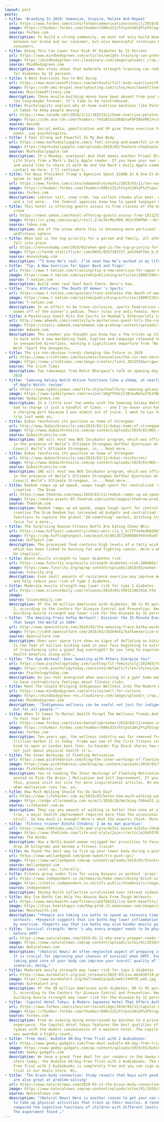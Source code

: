 ```yaml
---
layout: post
posts:
- title: 'Branding In 2019: Humanize, Inspire, Relate And Repeat'
  url: https://www.forbes.com/sites/forbescommunicationscouncil/2019/03/11/branding-in-2019-humanize-inspire-relate-and-repeat/
  image: https://thumbor.forbes.com/thumbor/600x315/https%3A%2F%2Fblogs-images.forbes.com%2Fforbescommunicationscouncil%2Ffiles%2F2019%2F03%2Fcanva-photo-editor-12-500x500.png
  source: Forbes.com
  description: To build a strong community, we must not only build meaningful relationships
    between our brand and our consumer, but also meaningful relations between our
    consumers.
- title: Doing This Can Lower Your Risk Of Diabetes By 32 Percent
  url: https://www.mindbodygreen.com/articles/weight-training-can-prevent-diabetes-study-shows
  image: https://mindbodygreen-res.cloudinary.com/image/upload/c_crop,x_0,y_117,w_1500,h_843/c_fill,w_720,h_378,g_auto,q_85,fl_lossy,f_jpg/org/wnag102t0jt4uhmtz.jpg
  source: Mindbodygreen.com
  description: New study shows that moderate strength training can reduce your risk
    for diabetes by 32 percent.
- title: 9 Best Exercises You're Not Doing
  url: https://www.muscleandfitness.com/workouts/full-body-exercises/9-best-exercises-youre-not-doing
  image: https://cdn-ami-drupal.heartyhosting.com/sites/muscleandfitness.com/files/media/1109-seated-reverse-grip-overhead-triceps-extension.jpg
  source: Muscleandfitness.com
  description: These muscle-building moves have been absent from your workouts for
    too long—maybe forever. It’s time to be reintroduced.
- title: Psychologists explain why at-home exercise machines like Peloton have what
    it takes to keep people moving
  url: https://www.recode.net/2019/3/11/18251511/home-exercise-peloton-social-gamification-vr
  image: https://cdn.vox-cdn.com/thumbor/-f4SuB1S1cO6QUswF0F5K6eRK1Y=/0x358:5000x2976/fit-in/1200x630/cdn.vox-cdn.com/uploads/chorus_asset/file/15945609/1087882850.jpg.jpg
  source: Recode
  description: Social media, gamification and VR give these exercise tools more staying
    power, say psychologists.
- title: I Feel Strong and Powerful In My Own Body
  url: https://www.marksdailyapple.com/i-feel-strong-and-powerful-in-my-own-body/
  image: https://marksdailyapple.com/uploads/2019/03/feature-stephanie.jpg
  source: Marksdailyapple.com
  description: It's Monday, everyone! And that means another Primal Blueprint Real
    Life Story from a Mark's Daily Apple reader. If you have your own success story
    and would like to share it with me and the Mark's Daily Apple community please
    contact me here. I'll continue t…
- title: Ten Ways President Trump's Agencies Spent $100B In A Use-It-Or-Lose-It Shopping
    Spree In Sept 2018
  url: https://www.forbes.com/sites/adamandrzejewski/2019/03/11/ten-ways-president-trumps-agencies-spent-100b-in-a-use-it-or-lose-it-shopping-spree-in-sept-2018/
  image: https://thumbor.forbes.com/thumbor/600x315/https%3A%2F%2Fspecials-images.forbesimg.com%2Fdam%2Fimageserve%2F1132888222%2F960x0.jpg%3Ffit%3Dscale
  source: Forbes.com
  description: Lobster tail, snow crab, top sirloin steaks plus beer, wine, and whiskey
    and a lot more... the federal agencies know how to spend taxpayer money.
- title: This hotel is offering guests access to free classes of the hottest fitness
    craze
  url: https://news.yahoo.com/hotel-offering-guests-access-free-181123579.html
  image: https://s.yimg.com/uu/api/res/1.2/aL5krMUcR6R.UK2n35HFNA--~B/aD02NzU7dz0xMDI4O3NtPTE7YXBwaWQ9eXRhY2h5b24-/https://o.aolcdn.com/images/dims3/GLOB/legacy_thumbnail/1028x675/format/jpg/quality/85/https://s.yimg.com/os/creatr-uploaded-images/2019-03/cd667240-4426-11e9-a9e5-e6603d2462dc
  source: Yahoo.com
  description: One of the areas where this is becoming more pertinent is in the wellness
    andfitness sphere
- title: When God is the top priority for a person and family, all other relationships
    fall into place
  url: https://annvoskamp.com/2019/03/when-god-is-the-top-priority-for-a-person-and-family-all-other-relationships-fall-into-place/
  image: https://farm9.staticflickr.com/8091/8597383727_ed329dff6e_b_d.jpg
  source: Annvoskamp.com
  description: "“I know He’s real. I’ve seen how He’s worked in my life.”"
- title: 'Tip: A New Exercise for Upper Back and Traps'
  url: https://www.t-nation.com/training/tip-a-new-exercise-for-upper-back-and-traps
  image: https://www.t-nation.com/system/publishing/articles/10007208/original/A-New-Exercise-for-Upper-Back-and-Traps.jpg?1551126270
  source: T-nation.com
  description: Build some real beef back there. Here's how.
- title: 'Trans Athletes: The Death Of Women''s Sports'
  url: https://www.t-nation.com/opinion/trans-athletes-the-death-of-womens-sports
  image: https://www.t-nation.com/system/publishing/articles/10007220/original/Trans-Athletes-The-Death-Of-Women's-Sports.jpg?1551740235
  source: T-nation.com
  description: In an effort to be trans-inclusive, sports federations are forcing
    women off of the winner's podium. Their rules are anti-female. Here's why.
- title: A Mysterious Guest Hits the Courts in Reebok’s Otherworldly Comeback Campaign
  url: http://www.adweek.com/creativity/a-mysterious-guest-hits-the-courts-in-reeboks-otherworldly-comeback-campaign/
  image: https://static.adweek.com/adweek.com-prod/wp-content/uploads/2019/03/reebok-ad-of-the-day-content-2019-600x315.jpg
  source: Adweek.com
  description: The sneaker you thought you knew has a few tricks up its sleeve. Reebok
    is back with a new marketing lead, tagline and campaign released today that leaps
    in unexpected directions, marking a significant departure from "Be More Human."
    With "Sport the Unexpecte…
- title: The six non-obvious trends changing the future in 2019
  url: https://www.irishtimes.com/business/innovation/the-six-non-obvious-trends-changing-the-future-in-2019-1.3821556
  image: https://www.irishtimes.com/image-creator/?id=1.3821555&origw=1440
  source: The Irish Times
  description: Top takeaways from Rohit Bhargava’s talk on opening day of SXSW Interactive
    2019
- title: 'Samsung Galaxy Watch Active functions like a champ, at nearly half the price
    of Apple Watch: review'
  url: https://www.nydailynews.com/life-style/health/ny-samsung-galaxy-watch-active-review-20190311-story.html
  image: https://www.nydailynews.com/resizer/SOgFThOejtJBJwuNdJwJ7E2YBwQ=/1200x0/arc-anglerfish-arc2-prod-tronc.s3.amazonaws.com/public/TJ32ZOV55RCZNEEA25RBXR4UZM.jpg
  source: Nydailynews.com
  description: In a little over two weeks with the Samsung Galaxy Watch Active, I’ve
    had to charge it just a handful of times -- and I’ve never once had to run to
    a charging port because I was almost out of juice. I went to Las Vegas for a quick-turnaround
    trip last week an…
- title: Dubai reinforces its position as home of Strongman
  url: http://www.dubaichronicle.com/2019/03/11/dubai-home-of-strongman/
  image: http://www.dubaichronicle.com/wp-content/uploads/2019/03/WUS-4.jpg
  source: Dubaichronicle.com
  description: UAE will host new WUS Incubator program, which was officially announced
    in the presence of World’s Ultimate Strongman Hafthor Bjornsson at Dubai Sports
    Council World’s Ultimate Strongman, in... Read more...
- title: Dubai reinforces its position as home of Strongman
  url: http://www.dubaichronicle.com/2019/03/11/dubai-reinforces/
  image: http://www.dubaichronicle.com/wp-content/uploads/2019/03/WUS-4.jpg
  source: Dubaichronicle.com
  description: UAE will host new WUS Incubator program, which was officially announced
    in the presence of World’s Ultimate Strongman Hafthor Bjornsson at Dubai Sports
    Council World’s Ultimate Strongman, in... Read more...
- title: Reebok ramps up ad spend, swaps tough sport for centralized 'convention-breaking'
    creative - The Drum
  url: https://www.thedrum.com/news/2019/03/11/reebok-ramps-up-ad-spend-swaps-tough-sport-centralized-convention-breaking-creative
  image: https://media-assets-05.thedrum.com/cache/images/thedrum-prod/s3-screenshot_2019-03-09_at_16.19.24--default--1280.png
  source: Thedrum.com
  description: Reebok ramps up ad spend, swaps tough sport for centralized 'convention-breaking'
    creative The Drum Reebok has increased ad budgets and centralized its marketing
    functions to capture the global '20-something' market, ditching its tough-sport
    focus for a more.…
- title: The Surprising Reason Fitness Buffs Are Eating Cheez Whiz
  url: https://www.huffpost.com/entry/cheez-whiz-cla_l_5c7ff3e9e4b020b54d81349b
  image: https://img.huffingtonpost.com/asset/5c8013672600009704fe0a9f.jpeg?ops=1200_630
  source: Huffpost.com
  description: The processed food contains high levels of a fatty acid called CLA,
    which has been linked to burning fat and fighting cancer. Here's why you should
    be skeptical.
- title: Boost muscle strength to lower diabetes risk
  url: https://www.futurity.org/muscle-strength-diabetes-risk-2004662/
  image: https://www.futurity.org/wp/wp-content/uploads/2019/03/woman-lifting-weight_1600.jpg
  source: Futurity.org
  description: Even small amounts of resistance exercise may improve muscle strength
    and help reduce your risk of type 2 diabetes.
- title: Moderate muscle strength may lower risk for type 2 diabetes
  url: https://www.sciencedaily.com/releases/2019/03/190311081918.htm
  image: 
  source: Sciencedaily.com
  description: Of the 30 million Americans with diabetes, 90 to 95 percent have type
    2, according to the Centers for Disease Control and Prevention. New research shows
    building muscle strength may lower risk for the disease by 32 percent.
- title: 'The Amazing Franz Kafka Workout!: Discover the 15-Minute Exercise Routine
    That Swept the World in 1904'
  url: http://www.openculture.com/2019/03/the-amazing-franz-kafka-workout.html
  image: https://cdn8.openculture.com/2019/03/10204641/kafkaexercise-e1552276010109.png
  source: Openculture.com
  description: Does your spare tire show no signs of deflating as bikini season looms?
    Is the fear of bullies kicking sand in your face beginning to outstrip the horror
    of transforming into a giant bug overnight? Do you long to experience lasting
    health benefits along with …
- title: 'The Gym Workout: Does Sweating with Others Energize You?'
  url: https://www.psychologytoday.com/ca/blog/fit-femininity/201903/the-gym-workout-does-sweating-others-energize-you
  image: https://cdn.psychologytoday.com/sites/default/files/styles/image-article_inline_full/public/field_blog_entry_teaser_image/2019-03/active-brunette-exercise-1717097.jpg?itok=iDVGR6cJ
  source: Psychologytoday.com
  description: Do you feel energized when exercising in a gym? Some women continue
    to have contradictory feelings about fitness clubs.
- title: Meet The Couple Bringing Indigenous Wellness Into The Modern Day
  url: https://www.mindbodygreen.com/articles/well-for-culture
  image: https://mindbodygreen-res.cloudinary.com/image/upload/c_crop,x_69,y_112,w_1189,h_669/c_fill,w_720,h_378,g_auto,q_85,fl_lossy,f_jpg/org/f7wg2cwa6jsyutsq0.jpg
  source: Mindbodygreen.com
  description: '"Indigenous wellness can be useful not just for indigenous people
    but for all people."'
- title: When It Comes To Mental Health Forget The Wellness Trends And Just Keep Moving
    To Feel Your Best
  url: https://www.forbes.com/sites/daniellebrooker/2019/03/11/women-in-wellness-mental-health-forget-the-wellness-trends-and-just-keep-moving/
  image: https://thumbor.forbes.com/thumbor/600x315/https%3A%2F%2Fblogs-images.forbes.com%2Fdaniellebrooker%2Ffiles%2F2019%2F03%2FFrame-Copy-of-STB-FRAME-O17vc029-1200x858.jpg
  source: Forbes.com
  description: Ten years ago, the wellness industry was far removed from the $4.2
    trillion market it is today. Frame was one of the first fitness studios of its
    kind to open in London back then. Co-Founder Pip Black shares how movement is
    not just about physical health it's…
- title: The Inner Workings of Fleeting Motivation
  url: https://www.pickthebrain.com/blog/the-inner-workings-of-fleeting-motivation/
  image: https://www.pickthebrain.com/blog/wp-content/uploads/2019/03/Screen-Shot-2019-03-10-at-10.59.16-AM.png
  source: Pickthebrain.com
  description: You're reading The Inner Workings of Fleeting Motivation, originally
    posted on Pick the Brain | Motivation and Self Improvement. If you're enjoying
    this, please visit our site for more inspirational articles. On one of those days,
    when motivation runs low, yo…
- title: How Much Walking Should You Do Each Day?
  url: https://www.lifehacker.com.au/2019/03/heres-how-much-walking-you-should-be-doing-per-day/
  image: https://edge.alluremedia.com.au/m/l/2018/10/Walking-768x432.jpg
  source: Lifehacker.com.au
  description: They say any amount of walking is better than none at all. While that's
    true, a major health improvement requires more than the occasional five-minute
    stroll. So how much is enough? Here's what the experts think. More »
- title: 'Fitness trainer Diksha Chhabra: I am my own guardian'
  url: https://www.thehindu.com/life-and-style/delhi-based-diksha-chhabra-rejigged-her-priorities-to-focus-on-health-drop-30-kilograms-and-become-a-fitness-trainer/article26493704.ece
  image: https://www.thehindu.com/life-and-style/2uzxrr/article26493702.ece/ALTERNATES/LANDSCAPE_615/07cbmp-Diksha-1
  source: The Hindu
  description: How a Delhi-based woman rejigged her priorities to focus on health,
    drop 30 kilograms and become a fitness trainer
- title: We found the best way to fire up your lower body during a push-up
  url: https://www.wellandgood.com/good-sweat/trx-push-ups/
  image: https://www.wellandgood.com/wp-content/uploads/2019/03/Stocksy-woman-resistance-band-pushups-Guille-Faingold.jpg
  source: Wellandgood.com
  description: Level up… literally.
- title: Fitness group under fire for using Kenyans as workout 'props'
  url: https://www.independent.co.uk/news/uk/home-news/skinny-bitch-collective-russell-bateman-kenya-instagram-a8817956.html
  image: https://static.independent.co.uk/s3fs-public/thumbnails/image/2019/03/11/15/sbc-1.jpg
  source: Independent
  description: Skinny Bitch Collective scrutinised over retreat videos
- title: Why Ice Baths Can Help You Bounce Back From Tough Workouts
  url: https://www.menshealth.com/fitness/a26788252/ice-bath-benefits/
  image: https://hips.hearstapps.com/hmg-prod.s3.amazonaws.com/images/gettyimages-1001931634.jpg?crop=0.782xw:0.642xh;0,0&resize=1200:*
  source: Menshealth.com
  description: "•People are taking ice baths to speed up recovery time following tough
    workouts. •Research suggests that ice baths may lower inflammation and pain caused
    by exercise. •Experts say that ice baths may also hinder muscle gains."
- title: 'Survival strength: Here''s why every prepper needs to be physically fit
    before SHTF'
  url: https://www.naturalnews.com/2019-03-11-why-every-prepper-needs-to-be-physically-fit-before-shtf.html
  image: https://www.naturalnews.com/wp-content/uploads/sites/91/2019/03/Fit-Man-Gym-Sport-Athlete-Workout-Exercise.jpg
  source: Naturalnews.com
  description: "(Natural News) An often neglected aspect of prepping is physical fitness.
    It is crucial for improving your chances of survival when SHTF. Even if it weren’t,
    taking good care of your body can improve your overall quality of life. In a survival
    scenario, being…"
- title: Moderate muscle strength may lower risk for type 2 diabetes
  url: https://www.eurekalert.org/pub_releases/2019-03/isu-mms030719.php
  image: https://www.eurekalert.org/multimedia/pub/web/194970_web.jpg
  source: Eurekalert.org
  description: Of the 30 million Americans with diabetes, 90 to 95 percent have type
    2, according to the Centers for Disease Control and Prevention. New research shows
    building muscle strength may lower risk for the disease by 32 percent.
- title: 'Capitol Hotel Tokyu: A Modern Japanese Hotel That Offers Authentic Experiences'
  url: https://www.forbes.com/sites/carriecoolidge/2019/03/11/capitol-hotel-tokyu-a-modern-japanese-hotel-that-offers-authentic-experiences/
  image: https://thumbor.forbes.com/thumbor/600x315/https%3A%2F%2Fblogs-images.forbes.com%2Fcarriecoolidge%2Ffiles%2F2019%2F02%2FExterior_withHieJinjya.jpg
  source: Forbes.com
  description: From an evening being entertained by Geishas to a private Shinto Shrine
    experience, the Capitol Hotel Tokyu features the best qualities of a traditional
    ryokan with the modern conveniences of a western hotel. The Capitol Hotel Tokyu
    was awarded a highly covet…
- title: 'Free deal: Audible 60-Day Free Trial with 2 Audiobooks'
  url: https://www.geeky-gadgets.com/free-deal-audible-60-day-free-trial-with-2-audiobooks/
  image: https://www.geeky-gadgets.com/wp-content/uploads/2019/03/Audible-free-trial.jpg
  source: Geeky-gadgets.com
  description: We have a great free deal for our readers in the Geeky Gadgets Deals
    store today, the Audible 60-Day Free Trial with 2 Audiobooks. The Audible 60-Day
    Free Trial with 2 Audiobooks is completely free and you can sign up for the free
    trial in our deals store. Wi…
- title: 'The brain-body connection: Study reveals that boys with good motor skills
    are also great at problem-solving'
  url: https://www.naturalnews.com/2019-03-11-the-brain-body-connection-study-reveals-that-boys-with-good-motor-skills-are-also-great-at-problem-solving.html
  image: https://www.naturalnews.com/wp-content/uploads/sites/91/2019/03/Two-Boys-Apple.jpg
  source: Naturalnews.com
  description: "(Natural News) Here is another reason to get your son or young brother
    to take up physical activities that train up their muscles. A recent Finnish study
    compared the cognitive functions of children with different levels of motor skills.
    The experiment found …"
---
```


